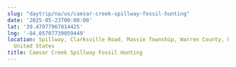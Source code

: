 ```yaml
---
slug: "daytrip/na/us/caesar-creek-spillway-fossil-hunting"
date: '2025-05-23T00:00:00'
lat: '39.47977967014425'
lng: '-84.05707739059449'
location: Spillway, Clarksville Road, Massie Township, Warren County, Ohio, 45068,
  United States
title: Caesar Creek Spillway Fossil Hunting
---
```



